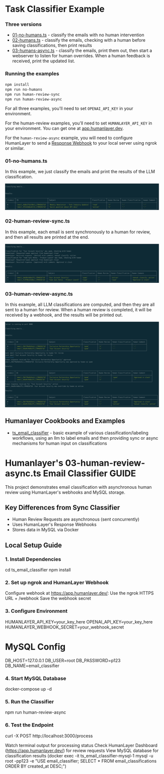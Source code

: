 # Task Classifier Example

### Three versions

- [01-no-humans.ts](./01-no-humans.ts) - classify the emails with no human intervention
- [02-humans.ts](./02-human-review-sync.ts) - classify the emails, checking with a human before saving classifications, then print results
- [03-humans-async.ts](./03-humans-async.ts) - classify the emails, print them out, then start a webserver to listen for human overrides. When a human feedback is received, print the updated list.

### Running the examples

```
npm install
npm run no-humans
npm run human-review-sync
npm run human-review-async
```

For all three examples, you'll need to set `OPENAI_API_KEY` in your environment.

For the human-review examples, you'll need to set `HUMANLAYER_API_KEY` in your environment. You can get one at [app.humanlayer.dev](https://app.humanlayer.dev/).

For the `human-review-async` example, you will need to configure HumanLayer to send a [Response Webhook](https://humanlayer.dev/docs/core/response-webhooks) to your local server using ngrok or similar.

### 01-no-humans.ts

In this example, we just classify the emails and print the results of the LLM classification.

![no-humans](./img/no-humans.png)

### 02-human-review-sync.ts

In this example, each email is sent synchronously to a human for review, and then all results are printed at the end.

![human-review-sync](./img/human-review-sync.png)

### 03-human-review-async.ts

In this example, all LLM classifications are computed, and then they are all sent to a human for review. When a human review is completed, it will
be received by a webhook, and the results will be printed out.

![human-review-async](./img/human-review-async.png)

## Humanlayer Cookbooks and Examples

- [ts_email_classifier](./ts_email_classifier) - basic example of various classification/labeling workflows, using an llm to label emails and then providing sync or async mechanisms for human input on classifications

# Humanlayer's 03-human-review-async.ts Email Classifier GUIDE

This project demonstrates email classification with asynchronous human review using HumanLayer's webhooks and MySQL storage.

## Key Differences from Sync Classifier
- Human Review Requests are asynchronous (sent concurrently)
- Uses HumanLayer's Response Webhooks  
- Stores data in MySQL via Docker

## Local Setup Guide

### 1. Install Dependencies
cd ts_email_classifier
npm install

### 2. Set up ngrok and HumanLayer Webhook
Configure webhook at https://app.humanlayer.dev/:
Use the ngrok HTTPS URL + /webhook
Save the webhook secret

### 3. Configure Environment
HUMANLAYER_API_KEY=your_key_here
OPENAI_API_KEY=your_key_here
HUMANLAYER_WEBHOOK_SECRET=your_webhook_secret
# MySQL Config
DB_HOST=127.0.0.1
DB_USER=root
DB_PASSWORD=p123
DB_NAME=email_classifier

### 4. Start MySQL Database
docker-compose up -d

### 5. Run the Classifier
npm run human-review-async

### 6. Test the Endpoint
curl -X POST http://localhost:3000/process

Watch terminal output for processing status
Check HumanLayer Dashboard (https://app.humanlayer.dev/) for review requests
View MySQL database for classification results (docker exec -it ts_email_classifier-mysql-1 mysql -u root -pp123 -e "USE email_classifier; SELECT * FROM email_classifications ORDER BY created_at DESC;")




